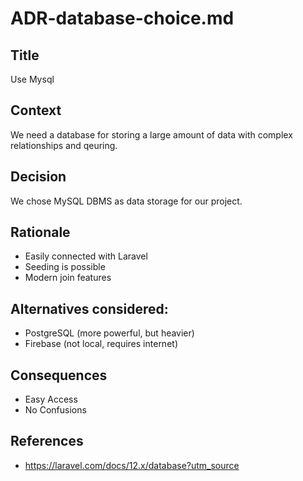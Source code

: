 # ADR-database-choice.md

## Title
Use Mysql 

## Context
We need a database for storing a large amount of data with complex relationships and qeuring.

## Decision
We chose MySQL DBMS as data storage for our project.

## Rationale
- Easily connected with Laravel
- Seeding is possible
- Modern join features

## Alternatives considered:
- PostgreSQL (more powerful, but heavier)
- Firebase (not local, requires internet)

## Consequences
- Easy Access
- No Confusions

## References
- https://laravel.com/docs/12.x/database?utm_source